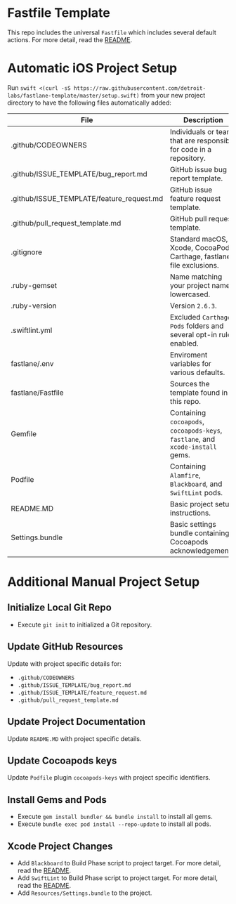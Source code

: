 # Fastfile Template
This repo includes the universal `Fastfile` which includes several default actions.
For more detail, read the [README](fastlane/README.md).

# Automatic iOS Project Setup
Run `swift <(curl -sS https://raw.githubusercontent.com/detroit-labs/fastlane-template/master/setup.swift)` from your new project directory to have the following files automatically added:
 
| File | Description |
| --- | --- |
| .github/CODEOWNERS | Individuals or teams that are responsible for code in a repository. |
| .github/ISSUE_TEMPLATE/bug_report.md | GitHub issue bug report template. |
| .github/ISSUE_TEMPLATE/feature_request.md | GitHub issue feature request template. |
| .github/pull_request_template.md | GitHub pull request template. |
| .gitignore | Standard macOS, Xcode, CocoaPods, Carthage, fastlane file exclusions. |
| .ruby-gemset | Name matching your project name, lowercased. |
| .ruby-version | Version `2.6.3`. |
| .swiftlint.yml | Excluded `Carthage`, `Pods` folders and several opt-in rules enabled. |
| fastlane/.env | Enviroment variables for various defaults. |
| fastlane/Fastfile | Sources the template found in this repo. |
| Gemfile | Containing `cocoapods`, `cocoapods-keys`, `fastlane`, and `xcode-install` gems. |
| Podfile | Containing `Alamfire`, `Blackboard`, and `SwiftLint` pods. |
| README.MD | Basic project setup instructions. |
| Settings.bundle | Basic settings bundle containing Cocoapods acknowledgements. |

# Additional Manual Project Setup

## Initialize Local Git Repo
- Execute `git init` to initialized a Git repository.

## Update GitHub Resources
Update with project specific details for:

- `.github/CODEOWNERS`
- `.github/ISSUE_TEMPLATE/bug_report.md`
- `.github/ISSUE_TEMPLATE/feature_request.md`
- `.github/pull_request_template.md`

## Update Project Documentation
Update `README.MD` with project specific details.

## Update Cocoapods keys
Update `Podfile` plugin `cocoapods-keys` with project specific identifiers.

## Install Gems and Pods
- Execute `gem install bundler && bundle install` to install all gems.
- Execute `bundle exec pod install --repo-update` to install all pods.

## Xcode Project Changes
- Add `Blackboard` to Build Phase script to project target.
For more detail, read the [README](https://github.com/NathanE73/Blackboard/blob/master/README/Installation/CocoaPods.md#xcode).
- Add `SwiftLint` to Build Phase script to project target.
For more detail, read the [README](https://github.com/realm/SwiftLint#xcode).
- Add `Resources/Settings.bundle` to the project.
